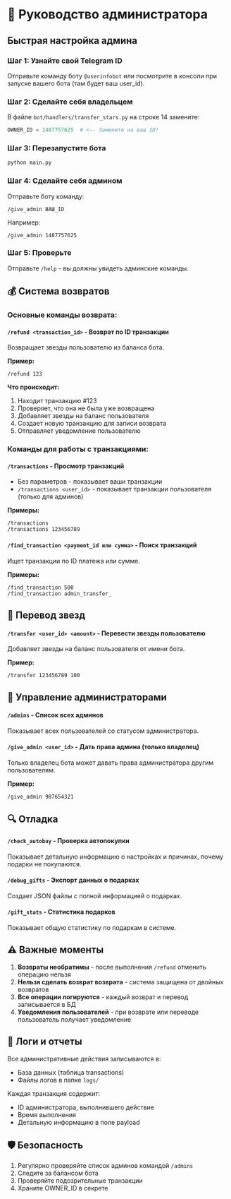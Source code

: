 # 🚀 Руководство администратора

## Быстрая настройка админа

### Шаг 1: Узнайте свой Telegram ID
Отправьте команду боту `@userinfobot` или посмотрите в консоли при запуске вашего бота (там будет ваш user_id).

### Шаг 2: Сделайте себя владельцем
В файле `bot/handlers/transfer_stars.py` на строке 14 замените:
```python
OWNER_ID = 1487757625  # <-- Замените на ваш ID!
```

### Шаг 3: Перезапустите бота
```bash
python main.py
```

### Шаг 4: Сделайте себя админом
Отправьте боту команду:
```
/give_admin ВАШ_ID
```

Например:
```
/give_admin 1487757625
```

### Шаг 5: Проверьте
Отправьте `/help` - вы должны увидеть админские команды.

## 💰 Система возвратов

### Основные команды возврата:

#### `/refund <transaction_id>` - Возврат по ID транзакции
Возвращает звезды пользователю из баланса бота.

**Пример:**
```
/refund 123
```

**Что происходит:**
1. Находит транзакцию #123
2. Проверяет, что она не была уже возвращена
3. Добавляет звезды на баланс пользователя
4. Создает новую транзакцию для записи возврата
5. Отправляет уведомление пользователю

### Команды для работы с транзакциями:

#### `/transactions` - Просмотр транзакций
- Без параметров - показывает ваши транзакции
- `/transactions <user_id>` - показывает транзакции пользователя (только для админов)

**Примеры:**
```
/transactions
/transactions 123456789
```

#### `/find_transaction <payment_id или сумма>` - Поиск транзакций
Ищет транзакции по ID платежа или сумме.

**Примеры:**
```
/find_transaction 500
/find_transaction admin_transfer_
```

## 🌟 Перевод звезд

#### `/transfer <user_id> <amount>` - Перевести звезды пользователю
Добавляет звезды на баланс пользователя от имени бота.

**Пример:**
```
/transfer 123456789 100
```

## 👥 Управление администраторами

#### `/admins` - Список всех админов
Показывает всех пользователей со статусом администратора.

#### `/give_admin <user_id>` - Дать права админа (только владелец)
Только владелец бота может давать права администратора другим пользователям.

**Пример:**
```
/give_admin 987654321
```

## 🔍 Отладка

#### `/check_autobuy` - Проверка автопокупки
Показывает детальную информацию о настройках и причинах, почему подарки не покупаются.

#### `/debug_gifts` - Экспорт данных о подарках
Создает JSON файлы с полной информацией о подарках.

#### `/gift_stats` - Статистика подарков
Показывает общую статистику по подаркам в системе.

## ⚠️ Важные моменты

1. **Возвраты необратимы** - после выполнения `/refund` отменить операцию нельзя
2. **Нельзя сделать возврат возврата** - система защищена от двойных возвратов
3. **Все операции логируются** - каждый возврат и перевод записывается в БД
4. **Уведомления пользователей** - при возврате или переводе пользователь получает уведомление

## 📝 Логи и отчеты

Все административные действия записываются в:
- База данных (таблица transactions)
- Файлы логов в папке `logs/`

Каждая транзакция содержит:
- ID администратора, выполнившего действие
- Время выполнения
- Детальную информацию в поле payload

## 🛡️ Безопасность

1. Регулярно проверяйте список админов командой `/admins`
2. Следите за балансом бота
3. Проверяйте подозрительные транзакции
4. Храните OWNER_ID в секрете